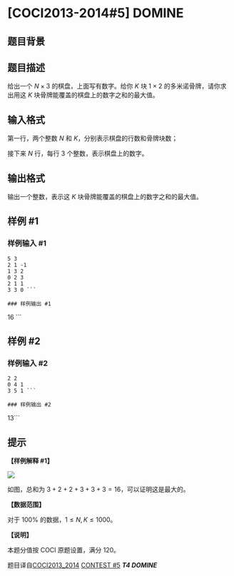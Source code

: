 # [COCI2013-2014#5] DOMINE

## 题目背景



## 题目描述

给出一个 $N\times 3$ 的棋盘，上面写有数字。给你 $K$ 块 $1\times 2$ 的多米诺骨牌，请你求出用这 $K$ 块骨牌能覆盖的棋盘上的数字之和的最大值。

## 输入格式

第一行，两个整数 $N$ 和 $K$，分别表示棋盘的行数和骨牌块数；

接下来 $N$ 行，每行 $3$ 个整数，表示棋盘上的数字。

## 输出格式

输出一个整数，表示这 $K$ 块骨牌能覆盖的棋盘上的数字之和的最大值。

## 样例 #1

### 样例输入 #1
```
5 3
2 1 -1
1 3 2
0 2 3
2 1 1
3 3 0 ```

### 样例输出 #1

```
16 ```

## 样例 #2

### 样例输入 #2
```
2 2
0 4 1
3 5 1 ```

### 样例输出 #2

```
13```

## 提示

**【样例解释 #1】**

![](https://cdn.luogu.com.cn/upload/image_hosting/r38fixsz.png)

如图，总和为 $3+2+2+3+3+3=16$，可以证明这是最大的。

**【数据范围】**

对于 $100\%$ 的数据，$1\le N,K\le 1000$。

**【说明】**

本题分值按 COCI 原题设置，满分 $120$。

题目译自[COCI2013_2014](https://hsin.hr/coci/archive/2013_2014/) [CONTEST #5](https://hsin.hr/coci/archive/2013_2014/contest5_tasks.pdf) _**T4  DOMINE**_
